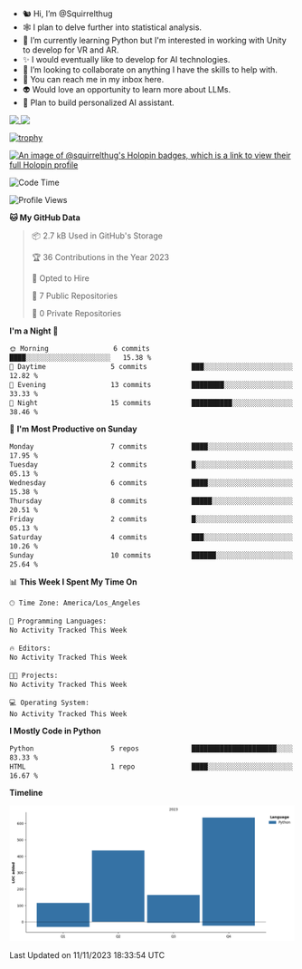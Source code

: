 - 🐿️ Hi, I’m @Squirrelthug
- 🕸️ I plan to delve further into statistical analysis.
- 🐍 I’m currently learning Python but I'm interested in working with Unity to develop for VR and AR.
- ✨ I would eventually like to develop for AI technologies.
- 🎃 I’m looking to collaborate on anything I have the skills to help with.
- 🔮 You can reach me in my inbox here.
- 👽 Would love an opportunity to learn more about LLMs.
- 🤖 Plan to build personalized AI assistant.
<p></p>



<a href="https://github.com/anuraghazra/github-readme-stats">
  <img align="top" src="https://github-readme-stats.vercel.app/api?username=squirrelthug&show_icons=true&theme=darcula" />
</a>
<a href="https://git.io/streak-stats">
  <img align="top" src="https://streak-stats.demolab.com/?user=squirrelthug&theme=dark" />
</a>

[![trophy](https://github-profile-trophy.vercel.app/?username=squirrelthug&theme=darkhub)](https://github.com/ryo-ma/github-profile-trophy)

[![An image of @squirrelthug's Holopin badges, which is a link to view their full Holopin profile](https://holopin.me/squirrelthug)](https://holopin.io/@squirrelthug)


<!--START_SECTION:waka-->
![Code Time](http://img.shields.io/badge/Code%20Time-5%20hrs%2039%20mins-blue)

![Profile Views](http://img.shields.io/badge/Profile%20Views-0-blue)

**🐱 My GitHub Data** 

> 📦 2.7 kB Used in GitHub's Storage 
 > 
> 🏆 36 Contributions in the Year 2023
 > 
> 💼 Opted to Hire
 > 
> 📜 7 Public Repositories 
 > 
> 🔑 0 Private Repositories 
 > 
**I'm a Night 🦉** 

```text
🌞 Morning                6 commits           ████░░░░░░░░░░░░░░░░░░░░░   15.38 % 
🌆 Daytime                5 commits           ███░░░░░░░░░░░░░░░░░░░░░░   12.82 % 
🌃 Evening                13 commits          ████████░░░░░░░░░░░░░░░░░   33.33 % 
🌙 Night                  15 commits          ██████████░░░░░░░░░░░░░░░   38.46 % 
```
📅 **I'm Most Productive on Sunday** 

```text
Monday                   7 commits           ████░░░░░░░░░░░░░░░░░░░░░   17.95 % 
Tuesday                  2 commits           █░░░░░░░░░░░░░░░░░░░░░░░░   05.13 % 
Wednesday                6 commits           ████░░░░░░░░░░░░░░░░░░░░░   15.38 % 
Thursday                 8 commits           █████░░░░░░░░░░░░░░░░░░░░   20.51 % 
Friday                   2 commits           █░░░░░░░░░░░░░░░░░░░░░░░░   05.13 % 
Saturday                 4 commits           ███░░░░░░░░░░░░░░░░░░░░░░   10.26 % 
Sunday                   10 commits          ██████░░░░░░░░░░░░░░░░░░░   25.64 % 
```


📊 **This Week I Spent My Time On** 

```text
🕑︎ Time Zone: America/Los_Angeles

💬 Programming Languages: 
No Activity Tracked This Week

🔥 Editors: 
No Activity Tracked This Week

🐱‍💻 Projects: 
No Activity Tracked This Week

💻 Operating System: 
No Activity Tracked This Week
```

**I Mostly Code in Python** 

```text
Python                   5 repos             █████████████████████░░░░   83.33 % 
HTML                     1 repo              ████░░░░░░░░░░░░░░░░░░░░░   16.67 % 
```



**Timeline**

![Lines of Code chart](https://raw.githubusercontent.com/Squirrelthug/Squirrelthug/main/assets/bar_graph.png)


 Last Updated on 11/11/2023 18:33:54 UTC
<!--END_SECTION:waka-->

